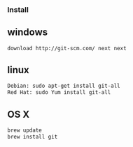 ### Install

## windows

```bash
download http://git-scm.com/ next next
```

## linux

```bash
Debian: sudo apt-get install git-all
Red Hat: sudo Yum install git-all
```

## OS X

```bash
brew update
brew install git
```

